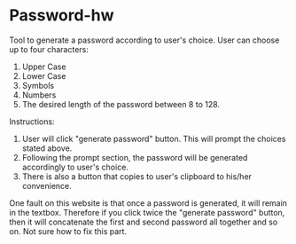 # Password-hw
Tool to generate a password according to user's choice.
User can choose up to four characters:
  1. Upper Case
  2. Lower Case
  3. Symbols
  4. Numbers
  5. The desired length of the password between 8 to 128.

Instructions:
1. User will click "generate password" button. This will prompt the choices stated above.
2. Following the prompt section, the password will be generated accordingly to user's choice.
3. There is also a button that copies to user's clipboard to his/her convenience.

One fault on this website is that once a password is generated, it will remain in the textbox.
Therefore if you click twice the "generate password" button, then it will concatenate the first and second password all together and so on.
Not sure how to fix this part.
